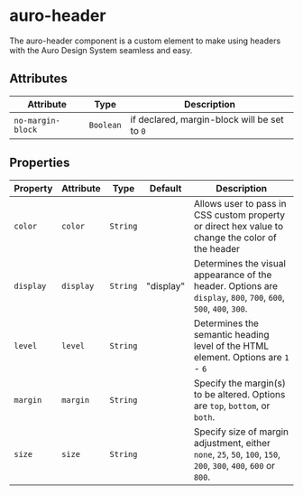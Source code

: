 # auro-header

The auro-header component is a custom element to make using headers with the Auro Design System seamless and easy.

## Attributes

| Attribute         | Type      | Description                                  |
|-------------------|-----------|----------------------------------------------|
| `no-margin-block` | `Boolean` | if declared, margin-block will be set to `0` |

## Properties

| Property  | Attribute | Type     | Default   | Description                                      |
|-----------|-----------|----------|-----------|--------------------------------------------------|
| `color`   | `color`   | `String` |           | Allows user to pass in CSS custom property or direct hex value to change the color of the header |
| `display` | `display` | `String` | "display" | Determines the visual appearance of the header. Options are `display`, `800`, `700`, `600`, `500`, `400`, `300`. |
| `level`   | `level`   | `String` |           | Determines the semantic heading level of the HTML element. Options are `1` - `6` |
| `margin`  | `margin`  | `String` |           | Specify the margin(s) to be altered. Options are `top`, `bottom`, or `both`. |
| `size`    | `size`    | `String` |           | Specify size of margin adjustment, either `none`, `25`, `50`, `100`, `150`, `200`, `300`, `400`, `600` or `800`. |
